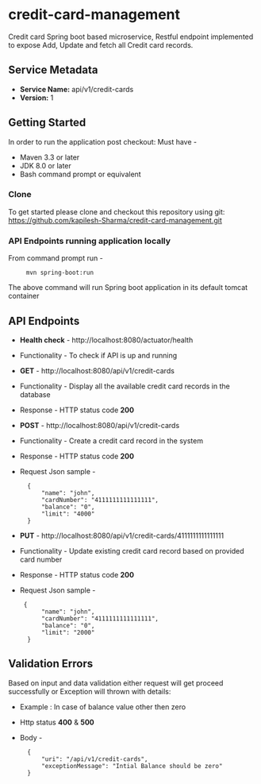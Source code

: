 # credit-card-management

Credit card Spring boot based microservice, Restful endpoint implemented to expose Add, Update and fetch all Credit card records.

## Service Metadata
* **Service Name:** api/v1/credit-cards
* **Version:** 1

## Getting Started
In order to run the application post checkout:
Must have - 
* Maven 3.3 or later
* JDK 8.0 or later
* Bash command prompt or equivalent 

### Clone
To get started please clone and checkout this repository using git:
https://github.com/kapilesh-Sharma/credit-card-management.git

### API Endpoints running application locally 
From command prompt run -
        
         mvn spring-boot:run

The above command will run Spring boot application in its default tomcat container


## API Endpoints
* **Health check** - http://localhost:8080/actuator/health
* Functionality - To check if API is up and running 

* **GET** - http://localhost:8080/api/v1/credit-cards
* Functionality - Display all the available credit card records in the database
* Response - HTTP status code **200**

* **POST** - http://localhost:8080/api/v1/credit-cards
* Functionality - Create a credit card record in the system
* Response - HTTP status code **200**
* Request Json sample -

        {
            "name": "john",
            "cardNumber": "4111111111111111",
            "balance": "0",
            "limit": "4000"
        }
      

* **PUT** - http://localhost:8080/api/v1/credit-cards/4111111111111111
* Functionality - Update existing credit card record based on provided card number
* Response - HTTP status code **200**
* Request Json sample -

       {
            "name": "john",
            "cardNumber": "4111111111111111",
            "balance": "0",
            "limit": "2000"
        }
        

## Validation Errors
Based on input and data validation either request will get proceed successfully 
or Exception will thrown with details:
* Example : In case of balance value other then zero
* Http status **400** & **500**
* Body -

        {
            "uri": "/api/v1/credit-cards",
            "exceptionMessage": "Intial Balance should be zero"
        }
